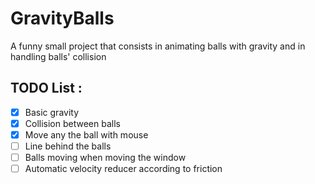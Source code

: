 # GravityBalls
A funny small project that consists in animating balls with gravity and in handling balls' collision

## TODO List :
- [x] Basic gravity
- [x] Collision between balls
- [x] Move any the ball with mouse
- [ ] Line behind the balls
- [ ] Balls moving when moving the window
- [ ] Automatic velocity reducer according to friction